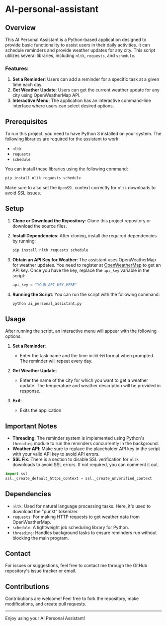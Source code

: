 # AI-personal-assistant

## Overview
This AI Personal Assistant is a Python-based application designed to provide basic functionality to assist users in their daily activities. It can schedule reminders and provide weather updates for any city. This script utilizes several libraries, including `nltk`, `requests`, and `schedule`.

### Features:
1. **Set a Reminder**: Users can add a reminder for a specific task at a given time each day.
2. **Get Weather Update**: Users can get the current weather update for any city using OpenWeatherMap API.
3. **Interactive Menu**: The application has an interactive command-line interface where users can select desired options.

## Prerequisites
To run this project, you need to have Python 3 installed on your system. The following libraries are required for the assistant to work:

- `nltk`
- `requests`
- `schedule`

You can install these libraries using the following command:

```sh
pip install nltk requests schedule
```

Make sure to also set the `OpenSSL` context correctly for `nltk` downloads to avoid SSL issues.

## Setup
1. **Clone or Download the Repository**:
   Clone this project repository or download the source files.

2. **Install Dependencies**:
   After cloning, install the required dependencies by running:
   
   ```sh
   pip install nltk requests schedule
   ```

3. **Obtain an API Key for Weather**:
   The assistant uses OpenWeatherMap for weather updates. You need to register at [OpenWeatherMap](https://home.openweathermap.org/users/sign_up) to get an API key. Once you have the key, replace the `api_key` variable in the script:
   
   ```python
   api_key = "YOUR_API_KEY_HERE"
   ```

4. **Running the Script**:
   You can run the script with the following command:
   
   ```sh
   python ai_personal_assistant.py
   ```

## Usage
After running the script, an interactive menu will appear with the following options:

1. **Set a Reminder**:
   - Enter the task name and the time in `HH:MM` format when prompted. The reminder will repeat every day.

2. **Get Weather Update**:
   - Enter the name of the city for which you want to get a weather update. The temperature and weather description will be provided in response.

3. **Exit**:
   - Exits the application.

## Important Notes
- **Threading**: The reminder system is implemented using Python's `threading` module to run the reminders concurrently in the background.
- **Weather API**: Make sure to replace the placeholder API key in the script with your valid API key to avoid API errors.
- **SSL Fix**: There is a section to disable SSL verification for `nltk` downloads to avoid SSL errors. If not required, you can comment it out.

```python
import ssl
ssl._create_default_https_context = ssl._create_unverified_context
```

## Dependencies
- `nltk`: Used for natural language processing tasks. Here, it's used to download the "punkt" tokenizer.
- `requests`: For making HTTP requests to get weather data from OpenWeatherMap.
- `schedule`: A lightweight job scheduling library for Python.
- `threading`: Handles background tasks to ensure reminders run without blocking the main program.


## Contact
For issues or suggestions, feel free to contact me through the GitHub repository's issue tracker or email.

## Contributions
Contributions are welcome! Feel free to fork the repository, make modifications, and create pull requests.

---

Enjoy using your AI Personal Assistant!
